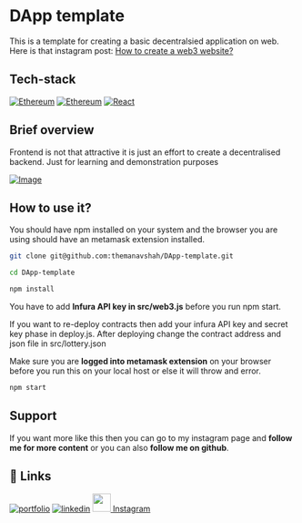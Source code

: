 
# DApp template

This is a template for creating a basic decentralsied application on web. Here is that instagram post:
<a href="https://www.instagram.com/manavcodes">
         How to create a web3 website?
</a>


## Tech-stack

[![Ethereum](https://img.shields.io/static/v1?label=Blockchain&message=Ethereum&color=blue)](https://ethereum.org/en/)
[![Ethereum](https://img.shields.io/static/v1?label=language&message=Solidity&color=inactive)](https://docs.soliditylang.org/en/v0.8.14/) 
[![React](https://img.shields.io/static/v1?label=frontend&message=React&color=9cf)](https://reactjs.org/)

## Brief overview

Frontend is not that attractive it is just an effort to create a decentralised backend. Just for learning and demonstration purposes

[![Image](https://i.ibb.co/d0z9Q44/Screenshot-2022-05-21-at-1-55-16-PM.png)](https://github.com/themanavshah/DApp-template)


## How to use it?

You should have npm installed on your system and the browser you are using should have an metamask extension installed.


```bash
git clone git@github.com:themanavshah/DApp-template.git
```

```bash
cd DApp-template
```

```bash
npm install
```
You have to add **Infura API key in src/web3.js** before you run npm start.

If you want to re-deploy contracts then add your infura API key and secret key phase in deploy.js. After deploying change the contract address and json file in src/lottery.json

Make sure you are **logged into metamask extension** on your browser before you run this on your local host or else it will throw and error.

```bash
npm start
```

## Support
If you want more like this then you can go to my instagram page and **follow me for more content** or you can also **follow me on github**.


## 🔗 Links
[![portfolio](https://img.shields.io/badge/my_portfolio-000?style=for-the-badge&logo=ko-fi&logoColor=white)](https://github.com/themanavshah)
[![linkedin](https://img.shields.io/badge/linkedin-0A66C2?style=for-the-badge&logo=linkedin&logoColor=white)](https://linkedin.com/in/flutterdev)
<a href="https://www.instagram.com/manavcodes">
         <img src="https://upload.wikimedia.org/wikipedia/commons/thumb/e/e7/Instagram_logo_2016.svg/768px-Instagram_logo_2016.svg.png" width="32"> Instagram
</a>
